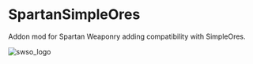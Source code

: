 # SpartanSimpleOres
Addon mod for Spartan Weaponry adding compatibility with SimpleOres.

![swso_logo](https://user-images.githubusercontent.com/31541291/185735536-befdfe49-5fd6-430d-a15b-ddd5457c1ddc.png)
